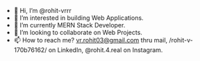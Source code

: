 - 👋 Hi, I’m @rohit-vrrr
- 👀 I’m interested in building Web Applications.
- 🌱 I’m currently MERN Stack Developer.
- 💞️ I’m looking to collaborate on Web Projects.
- 📫 How to reach me? vr.rohit03@gmail.com thru mail, /rohit-v-170b76162/ on LinkedIn, @rohit.4.real on Instagram.

<!---
rohit-vrrr/rohit-vrrr is a ✨ special ✨ repository because its `README.md` (this file) appears on your GitHub profile.
You can click the Preview link to take a look at your changes.
--->
